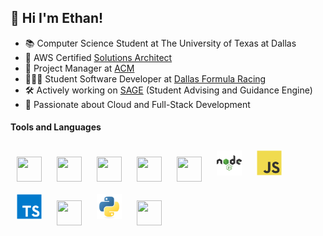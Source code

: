 <h2> 👋 Hi I'm Ethan! </h2>

- 📚 Computer Science Student at The University of Texas at Dallas
- 💠 AWS Certified [Solutions Architect](https://cp.certmetrics.com/amazon/en/public/verify/credential/fca9329a4c99464da824a02d8ad43de4)
- 🚀 Project Manager at [ACM](https://github.com/acm-projects)
- 👨🏾‍💻 Student Software Developer at [Dallas Formula Racing](https://github.com/DallasFormulaRacing)
- 🛠️ Actively working on [SAGE](https://github.com/TheSAGEProject/SAGE) (Student Advising and Guidance Engine)
- 💜 Passionate about Cloud and Full-Stack Development

<h4 align="left">Tools and Languages</h4>
<p align="left"> 
  <img src="https://cdn.jsdelivr.net/gh/devicons/devicon@latest/icons/amazonwebservices/amazonwebservices-plain-wordmark.svg" width="40" height="40" style="margin: 10px;"/>
  <img src="https://cdn.jsdelivr.net/gh/devicons/devicon@latest/icons/docker/docker-plain.svg" width="40" height="40" style="margin: 10px;"/> 
  <img src="https://cdn.jsdelivr.net/gh/devicons/devicon@latest/icons/git/git-plain.svg" width="40" height="40" style="margin: 10px;"/> 
  <img src="https://cdn.jsdelivr.net/gh/devicons/devicon@latest/icons/nextjs/nextjs-original.svg" width="40" height="40" style="margin: 10px;"/> 
  <img src="https://cdn.jsdelivr.net/gh/devicons/devicon@latest/icons/react/react-original.svg" width="40" height="40" style="margin: 10px;"/>
  <img src="https://raw.githubusercontent.com/devicons/devicon/master/icons/nodejs/nodejs-original-wordmark.svg" width="40" height="40" style="margin: 10px;"/>
  <img src="https://raw.githubusercontent.com/devicons/devicon/master/icons/javascript/javascript-original.svg" width="40" height="40" style="margin: 10px;"/>
  <img src="https://raw.githubusercontent.com/devicons/devicon/master/icons/typescript/typescript-original.svg" alt="typescript" width="40" height="40" style="margin: 10px;"/>
  <img src="https://cdn.jsdelivr.net/gh/devicons/devicon@latest/icons/postgresql/postgresql-plain.svg" width="40" height="40" style="margin: 10px;"/> 
  <img src="https://raw.githubusercontent.com/devicons/devicon/master/icons/python/python-original.svg" width="40" height="40" style="margin: 10px;"/> 
  <img src="https://cdn.jsdelivr.net/gh/devicons/devicon@latest/icons/cplusplus/cplusplus-plain.svg" width="40" height="40" style="margin: 10px;"/> 
</p>

